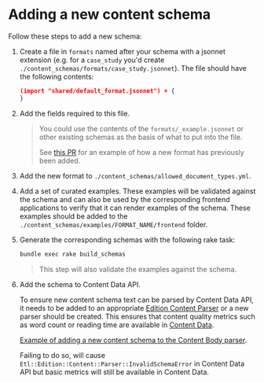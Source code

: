 # Adding a new content schema

Follow these steps to add a new schema:

1. Create a file in `formats` named after your schema with a jsonnet extension (e.g. for a `case_study` you'd create `./content_schemas/formats/case_study.jsonnet`). The file should have the following contents:

   ```json
   (import "shared/default_format.jsonnet") + {
   }
   ```

1. Add the fields required to this file.

   > You could use the contents of the `formats/_example.jsonnet` or other existing schemas as the basis of what to put into the file.
   >
   > See [this PR](https://github.com/alphagov/publishing-api/commit/f657d06ba43fcf720fad43b504692e8793bddde4) for an example of how a new format has previously been added.

1. Add the new format to `./content_schemas/allowed_document_types.yml`.

1. Add a set of curated examples. These examples will be validated against the schema and can also be used by the corresponding frontend applications to verify that it can render examples of the schema. These examples should be added to the `./content_schemas/examples/FORMAT_NAME/frontend` folder.

1. Generate the corresponding schemas with the following rake task:

   ```sh
   bundle exec rake build_schemas
   ```

   > This step will also validate the examples against the schema.

1. Add the schema to Content Data API.

   To ensure new content schema text can be parsed by Content Data API, it needs to be added to an  appropriate [Edition Content Parser](https://github.com/alphagov/content-data-api/tree/main/app/domain/etl/edition/content/parsers) or a new parser should be created. This ensures that content quality metrics such as word count or reading time are available in [Content Data](https://content-data.publishing.service.gov.uk).

   [Example of adding a new content schema to the Content Body parser](https://github.com/alphagov/content-data-api/pull/1906).

   Failing to do so, will cause `Etl::Edition::Content::Parser::InvalidSchemaError` in Content Data API but basic metrics will still be available in Content Data.
